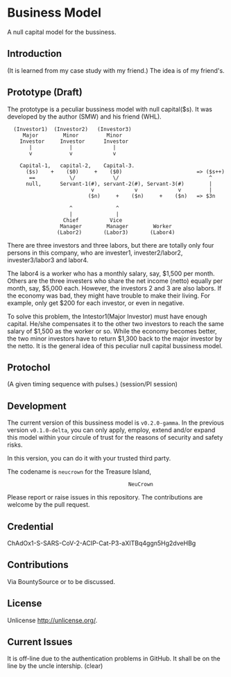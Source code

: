 # Business Model
A null capital model for the bussiness.

## Introduction
(It is learned from my case study with my friend.)
The idea is of my friend's.


## Prototype (Draft)
The prototype is a peculiar bussiness model with null capital($s). It was
developed by the author (SMW) and his friend (WHL).

```
  (Investor1)  (Investor2)   (Investor3)
     Major        Minor         Minor
    Investor     Investor      Investor
       |            |             |
       v            v             v

    Capital-1,   capital-2,    Capital-3.
      ($s)    +    ($0)     +    ($0)                        => ($s++)
       ==           \/            \/                             ^
      null,      Servant-1(#), servant-2(#), Servant-3(#)        |
                           v             v             v         |
                          ($n)     +    ($n)     +    ($n)   => $3n

                    ^              ^
                    |              |
                  Chief          Vice
                 Manager        Manager        Worker
                (Labor2)       (Labor3)       (Labor4)
```
There are three investors and three labors, but there are totally only four
persons in this company, who are invester1, invester2/labor2, invester3/labor3
and labor4.

The labor4 is a worker who has a monthly salary, say, $1,500 per month. Others
are the three investers who share the net income (netto) equally per month, say,
$5,000 each. However, the investors 2 and 3 are also labors. If the economy was
bad, they might have trouble to make their living. For example, only get $200
for each investor, or even in negative.

To solve this problem, the Intestor1(Major Investor) must have enough capital.
He/she compensates it to the other two investors to reach the same salary of
$1,500 as the worker or so. While the economy becomes better, the two minor
investors have to return $1,300 back to the major investor by the netto. It is
the general idea of this peculiar null capital bussiness model.


## Protochol
(A given timing sequence with pulses.)
(session/PI session)

## Development
The current version of this bussiness model is `v0.2.0-gamma`.
In the previous version `v0.1.0-delta`, you can only apply, employ, extend
and/or expand this model within your circule of trust for the reasons of
security and safety risks.

In this version, you can do it with your trusted third party.

The codename is `neucrown` for the Treasure Island,
```
                                       NeuCrown
```

Please report or raise issues in this repository.
The contributions are welcome by the pull request.


## Credential
ChAdOx1-S-SARS-CoV-2-ACIP-Cat-P3-aXITBq4ggn5Hg2dveHBg


## Contributions
Via BountySource or to be discussed.


## License
Unlicense <http://unlicense.org/>.

## Current Issues
It is off-line due to the authentication problems in GitHub.
It shall be on the line by the uncle intership.
(clear)
